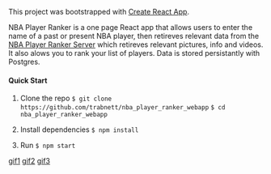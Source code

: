 This project was bootstrapped with [Create React App](https://github.com/facebook/create-react-app).

NBA Player Ranker is a one page React app that allows users to enter the name of a past or present NBA player, then retireves relevant data from the [NBA Player Ranker Server](https://github.com/trabnett/nba-player-ranker-server) which retireves relevant pictures, info and videos. It also alows you to rank your list of players. Data is stored persistantly with Postgres.

#### Quick Start
1. Clone the repo
``
 $ git clone https://github.com/trabnett/nba_player_ranker_webapp
``
``
 $ cd nba_player_ranker_webapp
``

2. Install dependencies
``
$ npm install  
``
3. Run
``
$ npm start
``

[gif1](https://github.com/trabnett/nba_player_ranker_webapp/blob/master/public/gifs/NBA1.gif)
[gif2](https://github.com/trabnett/nba_player_ranker_webapp/blob/master/public/gifs/NBA2.gif)
[gif3](https://github.com/trabnett/nba_player_ranker_webapp/blob/master/public/gifs/NBA3.gif)
